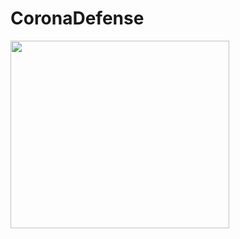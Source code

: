 # CoronaDefense

<img src="https://user-images.githubusercontent.com/54324630/193201517-8f2e3d4e-c0af-4f0b-9557-24b99e82d523.png" width="350" height="300">
